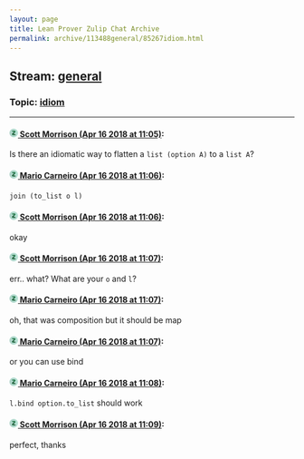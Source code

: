 ```yaml
---
layout: page
title: Lean Prover Zulip Chat Archive 
permalink: archive/113488general/85267idiom.html
---
```


## Stream: [general](index.html)
### Topic: [idiom](85267idiom.html)

---

#### [![Click to go to Zulip](../../assets/img/zulip2.png) Scott Morrison (Apr 16 2018 at 11:05)](https://leanprover.zulipchat.com/#narrow/stream/113488-general/topic/idiom/near/125141383):
Is there an idiomatic way to flatten a `list (option A)` to a `list A`?

#### [![Click to go to Zulip](../../assets/img/zulip2.png) Mario Carneiro (Apr 16 2018 at 11:06)](https://leanprover.zulipchat.com/#narrow/stream/113488-general/topic/idiom/near/125141422):
`join (to_list o l)`

#### [![Click to go to Zulip](../../assets/img/zulip2.png) Scott Morrison (Apr 16 2018 at 11:06)](https://leanprover.zulipchat.com/#narrow/stream/113488-general/topic/idiom/near/125141425):
okay

#### [![Click to go to Zulip](../../assets/img/zulip2.png) Scott Morrison (Apr 16 2018 at 11:07)](https://leanprover.zulipchat.com/#narrow/stream/113488-general/topic/idiom/near/125141430):
err.. what? What are your `o` and `l`?

#### [![Click to go to Zulip](../../assets/img/zulip2.png) Mario Carneiro (Apr 16 2018 at 11:07)](https://leanprover.zulipchat.com/#narrow/stream/113488-general/topic/idiom/near/125141433):
oh, that was composition but it should be map

#### [![Click to go to Zulip](../../assets/img/zulip2.png) Mario Carneiro (Apr 16 2018 at 11:07)](https://leanprover.zulipchat.com/#narrow/stream/113488-general/topic/idiom/near/125141434):
or you can use bind

#### [![Click to go to Zulip](../../assets/img/zulip2.png) Mario Carneiro (Apr 16 2018 at 11:08)](https://leanprover.zulipchat.com/#narrow/stream/113488-general/topic/idiom/near/125141472):
`l.bind option.to_list` should work

#### [![Click to go to Zulip](../../assets/img/zulip2.png) Scott Morrison (Apr 16 2018 at 11:09)](https://leanprover.zulipchat.com/#narrow/stream/113488-general/topic/idiom/near/125141481):
perfect, thanks

